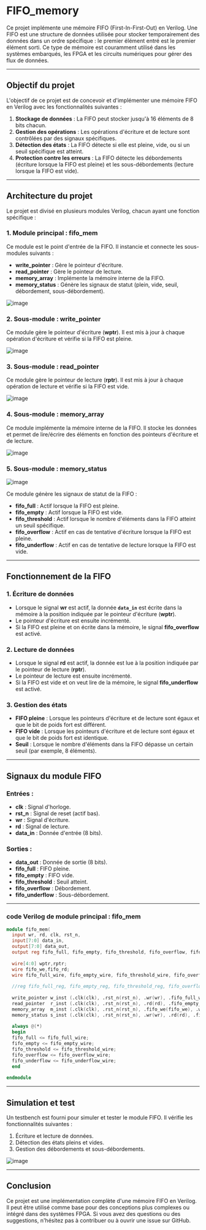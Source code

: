 # FIFO_memory
Ce projet implémente une mémoire FIFO (First-In-First-Out) en Verilog. Une FIFO est une structure de données utilisée pour stocker temporairement des données dans un ordre spécifique : le premier élément entré est le premier élément sorti. Ce type de mémoire est couramment utilisé dans les systèmes embarqués, les FPGA et les circuits numériques pour gérer des flux de données.

---

## **Objectif du projet**

L'objectif de ce projet est de concevoir et d'implémenter une mémoire FIFO en Verilog avec les fonctionnalités suivantes :
1. **Stockage de données** : La FIFO peut stocker jusqu'à 16 éléments de 8 bits chacun.
2. **Gestion des opérations** : Les opérations d'écriture et de lecture sont contrôlées par des signaux spécifiques.
3. **Détection des états** : La FIFO détecte si elle est pleine, vide, ou si un seuil spécifique est atteint.
4. **Protection contre les erreurs** : La FIFO détecte les débordements (écriture lorsque la FIFO est pleine) et les sous-débordements (lecture lorsque la FIFO est vide).

---

## **Architecture du projet**

Le projet est divisé en plusieurs modules Verilog, chacun ayant une fonction spécifique :

### **1. Module principal : fifo_mem**
Ce module est le point d'entrée de la FIFO. Il instancie et connecte les sous-modules suivants :
- **write_pointer** : Gère le pointeur d'écriture.
- **read_pointer** : Gère le pointeur de lecture.
- **memory_array** : Implémente la mémoire interne de la FIFO.
- **memory_status** : Génère les signaux de statut (plein, vide, seuil, débordement, sous-débordement).

![image](https://github.com/user-attachments/assets/e71c50c5-3063-4ef9-a95a-4970299b9320)


### **2. Sous-module : write_pointer**
Ce module gère le pointeur d'écriture (**wptr**). Il est mis à jour à chaque opération d'écriture et vérifie si la FIFO est pleine.

![image](https://github.com/user-attachments/assets/e86e6bb5-7df3-4c3c-afda-0feca6e59b6e)


### **3. Sous-module : read_pointer**
Ce module gère le pointeur de lecture (**rptr**). Il est mis à jour à chaque opération de lecture et vérifie si la FIFO est vide.

![image](https://github.com/user-attachments/assets/8da81b92-4ea6-4ec1-9b95-1d704b4c60c4)


### **4. Sous-module : memory_array**
Ce module implémente la mémoire interne de la FIFO. Il stocke les données et permet de lire/écrire des éléments en fonction des pointeurs d'écriture et de lecture.

![image](https://github.com/user-attachments/assets/cf2c5474-9b70-4c9f-bfbd-30fe72a3995a)


### **5. Sous-module : memory_status**

![image](https://github.com/user-attachments/assets/7139a915-8e42-478a-8353-d1836f97ca80)


Ce module génère les signaux de statut de la FIFO :
- **fifo_full** : Actif lorsque la FIFO est pleine.
- **fifo_empty** : Actif lorsque la FIFO est vide.
- **fifo_threshold** : Actif lorsque le nombre d'éléments dans la FIFO atteint un seuil spécifique.
- **fifo_overflow** : Actif en cas de tentative d'écriture lorsque la FIFO est pleine.
- **fifo_underflow** : Actif en cas de tentative de lecture lorsque la FIFO est vide.

---

## **Fonctionnement de la FIFO**

### **1. Écriture de données**
- Lorsque le signal **wr** est actif, la donnée **`data_in`** est écrite dans la mémoire à la position indiquée par le pointeur d'écriture (**wptr**).
- Le pointeur d'écriture est ensuite incrémenté.
- Si la FIFO est pleine et on écrite dans la mémoire, le signal **fifo_overflow** est activé.

### **2. Lecture de données**
- Lorsque le signal **rd** est actif, la donnée est lue à la position indiquée par le pointeur de lecture (**rptr**).
- Le pointeur de lecture est ensuite incrémenté.
- Si la FIFO est vide et on veut lire de la mémoire, le signal **fifo_underflow** est activé.

### **3. Gestion des états**
- **FIFO pleine** : Lorsque les pointeurs d'écriture et de lecture sont égaux et que le bit de poids fort est différent.
- **FIFO vide** : Lorsque les pointeurs d'écriture et de lecture sont égaux et que le bit de poids fort est identique.
- **Seuil** : Lorsque le nombre d'éléments dans la FIFO dépasse un certain seuil (par exemple, 8 éléments).

---

## **Signaux du module FIFO**

### **Entrées :**
- **clk** : Signal d'horloge.
- **rst_n** : Signal de reset (actif bas).
- **wr** : Signal d'écriture.
- **rd** : Signal de lecture.
- **data_in** : Donnée d'entrée (8 bits).

### **Sorties :**
- **data_out** : Donnée de sortie (8 bits).
- **fifo_full** : FIFO pleine.
- **fifo_empty** : FIFO vide.
- **fifo_threshold** : Seuil atteint.
- **fifo_overflow** : Débordement.
- **fifo_underflow** : Sous-débordement.

---

### **code Verilog de module principal : fifo_mem**
```verilog
module fifo_mem( 
  input wr, rd, clk, rst_n,  
  input[7:0] data_in,  
  output[7:0] data_out,  
  output reg fifo_full, fifo_empty, fifo_threshold, fifo_overflow, fifo_underflow);  
  
  wire[4:0] wptr,rptr;  
  wire fifo_we,fifo_rd;
  wire fifo_full_wire, fifo_empty_wire, fifo_threshold_wire, fifo_overflow_wire, fifo_underflow_wire;   
  
  //reg fifo_full_reg, fifo_empty_reg, fifo_threshold_reg, fifo_overflow_reg, fifo_underflow_reg; 
  
  write_pointer w_inst (.clk(clk), .rst_n(rst_n), .wr(wr), .fifo_full_wire(fifo_full_wire), .wptr(wptr), .fifo_we(fifo_we));  
  read_pointer  r_inst (.clk(clk), .rst_n(rst_n), .rd(rd), .fifo_empty_wire(fifo_empty_wire), .rptr(rptr), .fifo_rd(fifo_rd)); 
  memory_array  m_inst (.clk(clk), .rst_n(rst_n), .fifo_we(fifo_we), .wptr(wptr), .rptr(rptr), .data_in(data_in), .data_out(data_out));
  memory_status s_inst (.clk(clk), .rst_n(rst_n), .wr(wr), .rd(rd), .fifo_we(fifo_we), .fifo_rd(fifo_rd), .wptr(wptr), .rptr(rptr), .fifo_full_wire(fifo_full_wire), .fifo_empty_wire(fifo_empty_wire), .fifo_threshold_wire(fifo_threshold_wire), .fifo_overflow_wire(fifo_overflow_wire), .fifo_underflow_wire(fifo_underflow_wire));
  
  always @(*)
  begin
  fifo_full <= fifo_full_wire;
  fifo_empty <= fifo_empty_wire;
  fifo_threshold <= fifo_threshold_wire;
  fifo_overflow <= fifo_overflow_wire;
  fifo_underflow <= fifo_underflow_wire;
  end
  
endmodule
```

---

## **Simulation et test**

Un testbench est fourni pour simuler et tester le module FIFO. Il vérifie les fonctionnalités suivantes :
1. Écriture et lecture de données.
2. Détection des états pleins et vides.
3. Gestion des débordements et sous-débordements.

![image](https://github.com/user-attachments/assets/88f36fdf-1536-4ecc-9b87-5773c598066b)


---

## **Conclusion**

Ce projet est une implémentation complète d'une mémoire FIFO en Verilog. Il peut être utilisé comme base pour des conceptions plus complexes ou intégré dans des systèmes FPGA. Si vous avez des questions ou des suggestions, n'hésitez pas à contribuer ou à ouvrir une issue sur GitHub.
